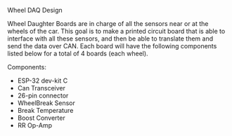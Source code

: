 Wheel DAQ Design

Wheel Daughter Boards are in charge of all the sensors near or at the wheels of the car. This goal is to make a printed circuit board that is able to interface with all these sensors, and then be able to translate them and send the data over CAN. Each board will have the following components listed below for a total of 4 boards (each wheel).

Components:<br>
- ESP-32 dev-kit C
- Can Transceiver 
- 26-pin connector
- WheelBreak Sensor
- Break Temperature
- Boost Converter
- RR Op-Amp

